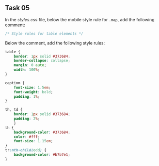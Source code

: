 ## Task 05
In the *styles.css* file, below the mobile style rule for `.map`, add the following comment:
```css
/* Style rules for table elements */
```
Below the comment, add the following style rules:
```css
table {
    border: 1px solid #373684;
    border-collapse: collapse;
    margin: 0 auto;
    width: 100%;
}

caption {
    font-size: 1.5em;
    font-weight: bold;
    padding: 1%;
}

th, td {
    border: 1px solid #373684;
    padding: 2%;
    }
th {
    background-color: #373684;
    color: #fff;
    font-size: 1.15em;
}
tr:nth-child(odd) {
    background-color: #b7b7e1;
}
```